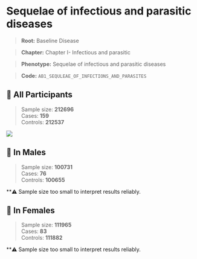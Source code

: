 # Sequelae of infectious and parasitic diseases

> **Root:** Baseline Disease  

> **Chapter:** Chapter I- Infectious and parasitic  

> **Phenotype:** Sequelae of infectious and parasitic diseases  

> **Code:** `AB1_SEQULEAE_OF_INFECTIONS_AND_PARASITES`

## 🧪 All Participants  
> Sample size: **212696**  
> Cases: **159**  
> Controls: **212537**
<img src="/Disease/Figures/ALL/Incidence/AB1_SEQULEAE_OF_INFECTIONS_AND_PARASITES.png"/>
<CsvTable src="/public/Disease/Data/ALL/Incidence/COX_AB1_SEQULEAE_OF_INFECTIONS_AND_PARASITES.csv" label="🔍 View full results" />

## 👨 In Males  
> Sample size: **100731**  
> Cases: **76**  
> Controls: **100655**

**⚠️ Sample size too small to interpret results reliably.


## 👩 In Females  
> Sample size: **111965**  
> Cases: **83**  
> Controls: **111882**

**⚠️ Sample size too small to interpret results reliably.

